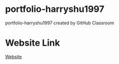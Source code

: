 # portfolio-harryshu1997
portfolio-harryshu1997 created by GitHub Classroom

# Website Link
[Website](https://wp.nyu.edu/artsampscience-harryshu/portfolio-vr/)

